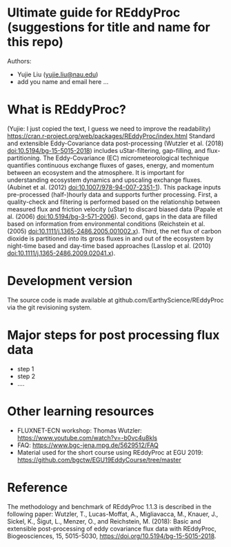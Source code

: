 # Ultimate guide for REddyProc (suggestions for title and name for this repo)
Authors: 
- Yujie Liu (yujie.liu@nau.edu)
- add you name and email here ...


# What is REddyProc?
(Yujie: I just copied the text, I guess we need to improve the readability)
https://cran.r-project.org/web/packages/REddyProc/index.html 
Standard and extensible Eddy-Covariance data post-processing (Wutzler et al. (2018) <doi:10.5194/bg-15-5015-2018>) includes uStar-filtering, gap-filling, and flux-partitioning. The Eddy-Covariance (EC) micrometeorological technique quantifies continuous exchange fluxes of gases, energy, and momentum between an ecosystem and the atmosphere. It is important for understanding ecosystem dynamics and upscaling exchange fluxes. (Aubinet et al. (2012) <doi:10.1007/978-94-007-2351-1>). This package inputs pre-processed (half-)hourly data and supports further processing. First, a quality-check and filtering is performed based on the relationship between measured flux and friction velocity (uStar) to discard biased data (Papale et al. (2006) <doi:10.5194/bg-3-571-2006>). Second, gaps in the data are filled based on information from environmental conditions (Reichstein et al. (2005) <doi:10.1111/j.1365-2486.2005.001002.x>). Third, the net flux of carbon dioxide is partitioned into its gross fluxes in and out of the ecosystem by night-time based and day-time based approaches (Lasslop et al. (2010) <doi:10.1111/j.1365-2486.2009.02041.x>).

# Development version
The source code is made available at github.com/EarthyScience/REddyProc via the git revisioning system. 

# Major steps for post processing flux data
- step 1
- step 2
- ....
  
# Other learning resources
- FLUXNET-ECN workshop: Thomas Wutzler: https://www.youtube.com/watch?v=-b0vc4u8kls
- FAQ: https://www.bgc-jena.mpg.de/5629512/FAQ
- Material used for the short course using REddyProc at EGU 2019: https://github.com/bgctw/EGU19EddyCourse/tree/master

# Reference
The methodology and benchmark of REddyProc 1.1.3 is described in the following paper:
Wutzler, T., Lucas-Moffat, A., Migliavacca, M., Knauer, J., Sickel, K., Šigut, L., Menzer, O., and Reichstein, M. (2018): Basic and extensible post-processing of eddy covariance flux data with REddyProc, Biogeosciences, 15, 5015-5030, https://doi.org/10.5194/bg-15-5015-2018.
